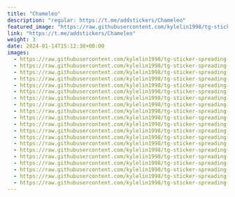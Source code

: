 ```yaml
---
title: "Chameleo"
description: "regular: https://t.me/addstickers/Chameleo"
featured_image: "https://raw.githubusercontent.com/kylelin1998/tg-sticker-spreading-worldwide-images/main/img/ef172354-d6ba-4d2c-a832-fc307e478179.jpg"
link: "https://t.me/addstickers/Chameleo"
weight: 3
date: 2024-01-14T15:12:38+08:00
images:
  - https://raw.githubusercontent.com/kylelin1998/tg-sticker-spreading-worldwide-images/main/img/ef172354-d6ba-4d2c-a832-fc307e478179.jpg
  - https://raw.githubusercontent.com/kylelin1998/tg-sticker-spreading-worldwide-images/main/img/cf0406f6-b822-47e5-ac3c-701da19d8196.jpg
  - https://raw.githubusercontent.com/kylelin1998/tg-sticker-spreading-worldwide-images/main/img/2308f95f-ea66-404b-b5a8-2d99ab99cd64.jpg
  - https://raw.githubusercontent.com/kylelin1998/tg-sticker-spreading-worldwide-images/main/img/cd3cd9ef-40ef-4586-bb38-988765cc97f4.jpg
  - https://raw.githubusercontent.com/kylelin1998/tg-sticker-spreading-worldwide-images/main/img/94dbeacc-283b-4d3e-9471-ffe6a91bba41.jpg
  - https://raw.githubusercontent.com/kylelin1998/tg-sticker-spreading-worldwide-images/main/img/d5450fdd-79e5-4f30-8609-6d34d6f1be28.jpg
  - https://raw.githubusercontent.com/kylelin1998/tg-sticker-spreading-worldwide-images/main/img/c324dfc1-dce6-47e3-9aa8-01ef9e236404.jpg
  - https://raw.githubusercontent.com/kylelin1998/tg-sticker-spreading-worldwide-images/main/img/d20275c0-fd07-4042-b053-a36f0edf3789.jpg
  - https://raw.githubusercontent.com/kylelin1998/tg-sticker-spreading-worldwide-images/main/img/bedb08c3-db32-49e0-9407-dbcae84600e6.jpg
  - https://raw.githubusercontent.com/kylelin1998/tg-sticker-spreading-worldwide-images/main/img/f9872653-4380-4bfe-9d9c-d4d3b7724d55.jpg
  - https://raw.githubusercontent.com/kylelin1998/tg-sticker-spreading-worldwide-images/main/img/56cc7979-7587-4aeb-8822-4d320ae9b12a.jpg
  - https://raw.githubusercontent.com/kylelin1998/tg-sticker-spreading-worldwide-images/main/img/267d4503-b7c2-4f15-9fb6-4f2fee6c9254.jpg
  - https://raw.githubusercontent.com/kylelin1998/tg-sticker-spreading-worldwide-images/main/img/9e9a288e-831a-4e29-901f-25bb5fa4cc2a.jpg
  - https://raw.githubusercontent.com/kylelin1998/tg-sticker-spreading-worldwide-images/main/img/37d9c87a-59ed-468b-8b32-88cc8d4ca733.jpg
  - https://raw.githubusercontent.com/kylelin1998/tg-sticker-spreading-worldwide-images/main/img/9a3e4b24-4a73-4b2a-b1a5-8c777bd808ce.jpg
  - https://raw.githubusercontent.com/kylelin1998/tg-sticker-spreading-worldwide-images/main/img/362a269e-f9f5-4cb0-890c-11eb7b062b00.jpg
  - https://raw.githubusercontent.com/kylelin1998/tg-sticker-spreading-worldwide-images/main/img/71e62c10-46f0-4419-b430-ea563c8ce8d3.jpg
  - https://raw.githubusercontent.com/kylelin1998/tg-sticker-spreading-worldwide-images/main/img/a2bd16b0-0470-466f-80a3-26e980a0cc54.jpg
  - https://raw.githubusercontent.com/kylelin1998/tg-sticker-spreading-worldwide-images/main/img/7b35c03d-dd0b-4430-962d-b602cc3b313f.jpg
  - https://raw.githubusercontent.com/kylelin1998/tg-sticker-spreading-worldwide-images/main/img/732adcf7-3b09-44f3-a1a3-299fd03bdf17.jpg
---
```


